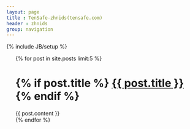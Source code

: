```yaml
---
layout: page
title : TenSafe-zhnids(tensafe.com)
header : zhnids
group: navigation
---
```

{% include JB/setup %}

<ul class="posts">  
	{% for post in site.posts limit:5 %}
        <h1 class="entry-title">
		{% if post.title %}
			<a href="{{ post.url }}">{{ post.title }}</a>
		{% endif %}
	</h1>
	<div class="entry-content">{{ post.content }}</div>
	{% endfor %}  
</ul>
